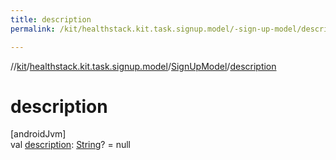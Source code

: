 ```yaml
---
title: description
permalink: /kit/healthstack.kit.task.signup.model/-sign-up-model/description.html

---
```

//[kit](/kit.html)/[healthstack.kit.task.signup.model](../index.html)/[SignUpModel](index.html)/[description](description.html)



# description



[androidJvm]\
val [description](description.html): [String](https://kotlinlang.org/api/latest/jvm/stdlib/kotlin/-string/index.html)? = null




